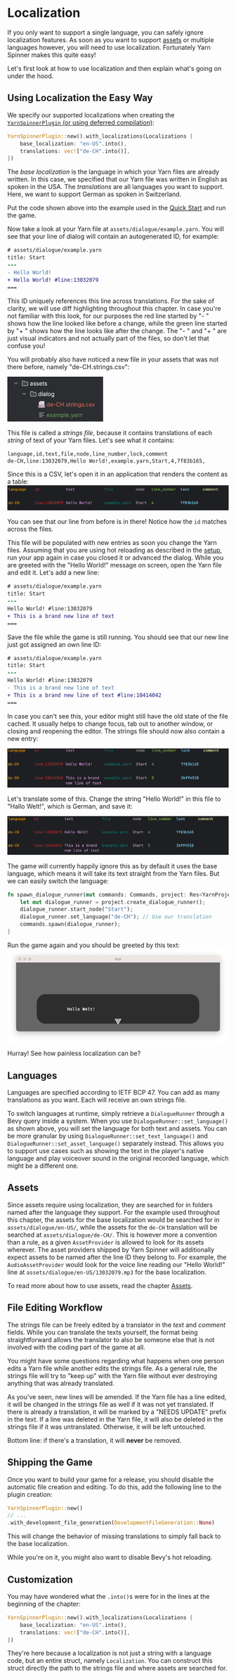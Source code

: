 # Localization

If you only want to support a single language, you can safely ignore localization features.
As soon as you want to support [assets](../components/assets.md) or multiple languages however, you will need to use localization.
Fortunately Yarn Spinner makes this quite easy!

Let's first look at how to use localization and then explain what's going on under the hood.

## Using Localization the Easy Way

We specify our supported localizations when creating the [`YarnSpinnerPlugin` (or using deferred compilation)](../yarn-projects.md):

```rust
YarnSpinnerPlugin::new().with_localizations(Localizations {
    base_localization: "en-US".into(),
    translations: vec!["de-CH".into()],
})
```

The *base localization* is the language in which your Yarn files are already written.
In this case, we specified that our Yarn file was written in English as spoken in the USA.
The *translations* are all languages you want to support. Here, we want to support German as spoken in Switzerland.

Put the code shown above into the example used in the [Quick Start](../quick-start.md) and run the game.

Now take a look at your Yarn file at `assets/dialogue/example.yarn`.
You will see that your line of dialog will contain an autogenerated ID, for example:
```diff
# assets/dialogue/example.yarn
title: Start
---
- Hello World!
+ Hello World! #line:13032079 
===
```
This ID uniquely references this line across translations.
For the sake of clarity, we will use diff highlighting throughout this chapter.
In case you're not familiar with this look, for our purposes the red line started by "- " shows how the line looked like before a change,
while the green line started by "+ " shows how the line looks like after the change. The "- " and "+ " are just visual indicators and not actually part
of the files, so don't let that confuse you!

You will probably also have noticed a new file in your assets that was not there before, namely "de-CH.strings.csv":

![The strings file inside the directory](../../.gitbook/assets/strings_file_generated.png)

This file is called a *strings file*, because it contains translations of each *string* of text of your Yarn files.
Let's see what it contains:

```csv
language,id,text,file,node,line_number,lock,comment
de-CH,line:13032079,Hello World!,example.yarn,Start,4,7f83b165,
```

Since this is a CSV, let's open it in an application that renders the content as a table:
![What the new strings file contains](../../.gitbook/assets/strings_file_new.png)

You can see that our line from before is in there! Notice how the `id` matches across the files.

This file will be populated with new entries as soon you change the Yarn files. Assuming that you
are using hot reloading as described in the [setup](setup.md), run your app again in case you closed it or advanced the dialog.
While you are greeted with the "Hello World!" message on screen, open the Yarn file and edit it. Let's add a new line:

```diff
# assets/dialogue/example.yarn
title: Start
---
Hello World! #line:13032079 
+ This is a brand new line of text
===
```

Save the file while the game is still running. You should see that our new line just got assigned an own line ID:

```diff
# assets/dialogue/example.yarn
title: Start
---
Hello World! #line:13032079
- This is a brand new line of text
+ This is a brand new line of text #line:10414042 
===
```
In case you can't see this, your editor might still have the old state of the file cached. It usually helps to change focus, tab out to another window, or closing and reopening the editor.
The strings file should now also contain a new entry:

![The strings file contains more strings now.](../../.gitbook/assets/strings_file_another_line.png)

Let's translate some of this. Change the string "Hello World!" in this file to "Hallo Welt!", which is German, and save it:

![Some professional German translation](../../.gitbook/assets/strings_file_translated.png)

The game will currently happily ignore this as by default it uses the base language, which means it will take
its text straight from the Yarn files. But we can easily switch the language:

```rust
fn spawn_dialogue_runner(mut commands: Commands, project: Res<YarnProject>) {
    let mut dialogue_runner = project.create_dialogue_runner();
    dialogue_runner.start_node("Start");
    dialogue_runner.set_language("de-CH"); // Use our translation
    commands.spawn(dialogue_runner);
}
```

Run the game again and you should be greeted by this text:
![The professional translation showing up ingame](../../.gitbook/assets/translated_line.png)

Hurray! See how painless localization can be?

## Languages

Languages are specified according to IETF BCP 47.
You can add as many translations as you want. Each will receive an own strings file.

To switch languages at runtime, simply retrieve a `DialogueRunner` through a Bevy query inside a system.
When you use `DialogueRunner::set_language()` as shown above, you will set the language for both text and assets.
You can be more granular by using `DialogueRunner::set_text_language()` and `DialogueRunner::set_asset_language()` separately instead.
This allows you to support use cases such as showing the text in the player's native language and play voiceover sound in the original recorded language, which might be a different one.

## Assets

Since assets require using localization, they are searched for in folders named after the language they support.
For the example used throughout this chapter, the assets for the base localization would be searched for in `assets/dialogue/en-US/`, while the assets for the `de-CH`
translation will be searched at `assets/dialogue/de-CH/`. This is however more a convention than a rule, as a given `AssetProvider` is allowed to look for its assets wherever.
The asset providers shipped by Yarn Spinner will additionally expect assets to be named after the line ID they belong to. For example, the `AudioAssetProvider` would look for the
voice line reading our "Hello World!" line at `assets/dialogue/en-US/13032079.mp3` for the base localization.

To read more about how to use assets, read the chapter [Assets](../components/assets.md).

## File Editing Workflow

The strings file can be freely edited by a translator in the *text* and *comment* fields.
While you can translate the texts yourself, the format being straightforward allows the translator to also be someone else that is not involved with the coding part of the game at all.

You might have some questions regarding what happens when one person edits a Yarn file while another edits the strings file. As a general rule,
the strings file will try to "keep up" with the Yarn file without ever destroying anything that was already translated.

As you've seen, new lines will be amended. If the Yarn file has a line edited, it will be changed in the strings file as well if it was not yet translated.
If there is already a translation, it will be marked by a "NEEDS UPDATE" prefix in the text. If a line was deleted in the Yarn file, it will also be deleted
in the strings file if it was untranslated. Otherwise, it will be left untouched.

Bottom line: if there's a translation, it will **never** be removed.

## Shipping the Game

Once you want to build your game for a release, you should disable the automatic file creation and editing.
To do this, add the following line to the plugin creation:
```rust
YarnSpinnerPlugin::new()
// ...
.with_development_file_generation(DevelopmentFileGeneration::None)
```

This will change the behavior of missing translations to simply fall back to the base localization.

While you're on it, you might also want to disable Bevy's hot reloading.

## Customization

You may have wondered what the `.into()`s were for in the lines at the beginning of the chapter:

```rust
YarnSpinnerPlugin::new().with_localizations(Localizations {
    base_localization: "en-US".into(),
    translations: vec!["de-CH".into()],
})
```

They're here because a localization is not just a string with a language code, but an entire struct, namely `Localization`.
You can construct this struct directly the path to the strings file and where assets are searched for.
